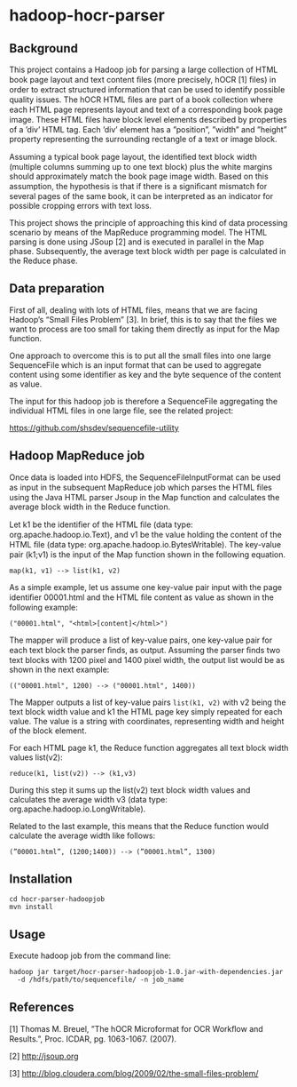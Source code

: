 hadoop-hocr-parser
==================

Background
----------

This project contains a Hadoop job for parsing a large collection of HTML book 
page layout and text content ﬁles (more precisely, hOCR [1] ﬁles) in order to 
extract structured information that can be used to identify possible quality 
issues. The hOCR HTML ﬁles are part of a book collection where each HTML page 
represents layout and text of a corresponding book page image. These HTML
ﬁles have block level elements described by properties of a ’div’ HTML tag. 
Each ’div’ element has a ”position”, ”width” and ”height” property representing 
the surrounding rectangle of a text or image block.

Assuming a typical book page layout, the identiﬁed text block width (multiple 
columns summing up to one text block) plus the white margins should approximately 
match the book page image width. Based on this assumption, the hypothesis 
is that if there is a signiﬁcant mismatch for several pages of the same book, 
it can be interpreted as an indicator for possible cropping errors with text loss.

This project shows the principle of approaching this kind of data processing 
scenario by means of the MapReduce programming model. The HTML parsing is done
using JSoup [2] and is executed in parallel in the Map phase. Subsequently, the 
average text block width per page is calculated in the Reduce phase.

Data preparation
----------------

First of all, dealing with lots of HTML files, means that we are facing 
Hadoop’s “Small Files Problem” [3]. In brief, this is to say that the files we 
want to process are too small for taking them directly as input for the Map 
function. 

One approach to overcome this is to put all the small files into one large 
SequenceFile which is an input format that can be used to aggregate content 
using some identifier as key and the byte sequence of the content as value. 

The input for this hadoop job is therefore a SequenceFile aggregating the
individual HTML files in one large file, see the related project:

https://github.com/shsdev/sequencefile-utility

Hadoop MapReduce job
--------------------

Once data is loaded into HDFS, the SequenceFileInputFormat can be used as input 
in the subsequent MapReduce job which parses the HTML ﬁles using the Java HTML 
parser Jsoup in the Map function and calculates the average block width in the 
Reduce function.

Let k1 be the identiﬁer of the HTML ﬁle (data type: org.apache.hadoop.io.Text), 
and v1 be the value holding the content of the HTML ﬁle (data type: 
org.apache.hadoop.io.BytesWritable). The key-value pair (k1;v1) is the input of 
the Map function shown in the following equation.

    map(k1, v1) --> list(k1, v2)

As a simple example, let us assume one key-value pair input with the page 
identiﬁer 00001.html and the HTML ﬁle content as value as shown in the following 
example:

    ("00001.html", "<html>[content]</html>")

The mapper will produce a list of key-value pairs, one key-value pair for each 
text block the parser ﬁnds, as output. Assuming the parser ﬁnds two text blocks 
with 1200 pixel and 1400 pixel width, the output list would be as shown in the
next example:

    (("00001.html", 1200) --> ("00001.html", 1400)) 

The Mapper outputs a list of key-value pairs `list(k1, v2)` with v2 being the text 
block width value and k1 the HTML page key simply repeated for each value. The 
value is a string with coordinates, representing width and height of the block 
element.

For each HTML page k1, the Reduce function aggregates all text block width values 
list(v2):

    reduce(k1, list(v2)) --> (k1,v3)

During this step it sums up the list(v2) text block width values and calculates 
the average width v3 (data type: org.apache.hadoop.io.LongWritable).

Related to the last example, this means that the Reduce function would calculate the 
average width like follows:

    (”00001.html”, (1200;1400)) --> (”00001.html”, 1300) 

Installation
------------

    cd hocr-parser-hadoopjob
    mvn install

Usage
-----

Execute hadoop job from the command line:

    hadoop jar target/hocr-parser-hadoopjob-1.0.jar-with-dependencies.jar 
      -d /hdfs/path/to/sequencefile/ -n job_name

References
----------

[1] Thomas M. Breuel, ”The hOCR Microformat for OCR Workﬂow and Results.”, 
    Proc. ICDAR, pg. 1063-1067. (2007).

[2] http://jsoup.org

[3] http://blog.cloudera.com/blog/2009/02/the-small-files-problem/
